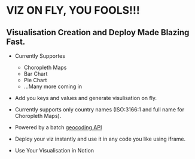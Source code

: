 # VIZ ON FLY, YOU FOOLS!!!

## Visualisation Creation and Deploy Made Blazing Fast.

- Currently Supportes

  - Choropleth Maps
  - Bar Chart
  - Pie Chart
  - ...Many more coming in

- Add you keys and values and generate visulisation on fly.
- Currently supports only country names (ISO:3166:1 and full name for Choropleth Maps).
- Powered by a batch [geocoding API](https://github.com/siddarthvader/geocoding-api)
- Deploy your viz instantly and use it in any code you like using iframe.
- Use Your Visualisation in Notion
